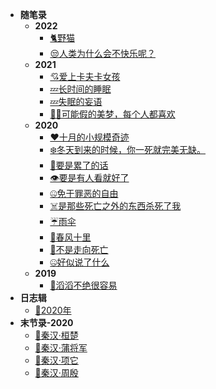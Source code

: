 <!-- docs/_sidebar.md -->
* **随笔录**
    * **2022**
        * [🐈野猫](随笔录/野猫)
        * [😒人类为什么会不快乐呢？](/随笔录/人类为什么会不快乐呢？)
    * **2021**
        * [💘爱上卡夫卡女孩](随笔录/爱上卡夫卡女孩)
        * [💤长时间的睡眠](/随笔录/长时间的睡眠)
        * [💤失眠的妄语](/随笔录/失眠的妄语)
        * [🤦‍♂️可能假的美梦，每个人都喜欢](/随笔录/可能假的美梦，每个人都喜欢)
    * **2020**
        * [❤️十月的小规模奇迹](/随笔录/十月的小规模奇迹)
        * [❄️冬天到来的时候，你一死就完美无缺。](/随笔录/冬天到来的时候，你一死就完美无缺。)
        * [🥱要是累了的话](/随笔录/要是累了的话)
        * [👁️要是有人看就好了](/随笔录/要是有人看就好了)
        * [🤐免于罪恶的自由](/随笔录/免于罪恶的自由)
        * [☠️是那些死亡之外的东西杀死了我](/随笔录/是那些死亡之外的东西杀死了我)
        * [☔雨伞](/随笔录/雨伞)
        * [💨春风十里](/随笔录/春风十里)
        * [🌠不是走向死亡](/随笔录/不是走向死亡)
        * [🤐好似说了什么](/随笔录/好似说了什么)
    * **2019**
        * [💝滔滔不绝很容易](/随笔录/滔滔不绝很容易)
* **日志辑**
    * [📓2020年](日志辑/2020)
* **末节录-2020**
  * [💬秦汉·桓楚](末节录/末节录·秦汉·桓楚)
  * [💬秦汉·蒲将军](末节录/末节录·秦汉·蒲将军)
  * [💬秦汉·项它](末节录/末节录·秦汉·项它)
  * [💬秦汉·周殷](末节录/末节录·秦汉·周殷)





